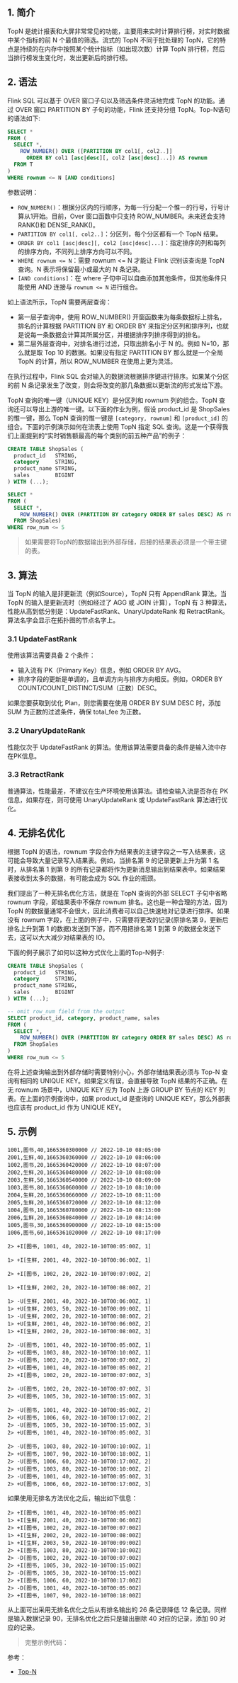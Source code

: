 ## 1. 简介

TopN 是统计报表和大屏非常常见的功能，主要用来实时计算排行榜，对实时数据中某个指标的前 N 个最值的筛选。流式的 TopN 不同于批处理的 TopN，它的特点是持续的在内存中按照某个统计指标（如出现次数）计算 TopN 排行榜，然后当排行榜发生变化时，发出更新后的排行榜。

## 2. 语法

Flink SQL 可以基于 OVER 窗口子句以及筛选条件灵活地完成 TopN 的功能。通过 OVER 窗口 PARTITION BY 子句的功能，Flink 还支持分组 TopN。Top-N语句的语法如下:
```sql
SELECT *
FROM (
  SELECT *,
    ROW_NUMBER() OVER ([PARTITION BY col1[, col2..]]
      ORDER BY col1 [asc|desc][, col2 [asc|desc]...]) AS rownum
  FROM T
)
WHERE rownum <= N [AND conditions]
```
参数说明：
- `ROW_NUMBER()`：根据分区内的行顺序，为每一行分配一个惟一的行号，行号计算从1开始。目前，Over 窗口函数中只支持 ROW_NUMBER。未来还会支持 RANK()和 DENSE_RANK()。
- `PARTITION BY col1[, col2..]`：分区列，每个分区都有一个 TopN 结果。
- `ORDER BY col1 [asc|desc][, col2 [asc|desc]...]`：指定排序的列和每列的排序方向，不同列上排序方向可以不同。
- `WHERE rownum <= N`：需要 rownum <= N 才能让 Flink 识别该查询是 TopN 查询。N 表示将保留最小或最大的 N 条记录。
- `[AND conditions]`：在 where 子句中可以自由添加其他条件，但其他条件只能使用 AND 连接与 `rownum <= N` 进行组合。

如上语法所示，TopN 需要两层查询：
- 第一层子查询中，使用 ROW_NUMBER() 开窗函数来为每条数据标上排名，排名的计算根据 PARTITION BY 和 ORDER BY 来指定分区列和排序列，也就是说每一条数据会计算其所属分区，并根据排序列排序得到的排名。
- 第二层外层查询中，对排名进行过滤，只取出排名小于 N 的。例如 N=10，那么就是取 Top 10 的数据。如果没有指定 PARTITION BY 那么就是一个全局 TopN 的计算，所以 ROW_NUMBER 在使用上更为灵活。

在执行过程中，Flink SQL 会对输入的数据流根据排序键进行排序。如果某个分区的前 N 条记录发生了改变，则会将改变的那几条数据以更新流的形式发给下游。

TopN 查询的唯一键（UNIQUE KEY）是分区列和 rownum 列的组合。TopN 查询还可以导出上游的唯一键。以下面的作业为例，假设 product_id 是 ShopSales 的惟一键，那么 TopN 查询的惟一键是 `[category, rownum]` 和 `[product_id]` 的组合。下面的示例演示如何在流表上使用 TopN 指定 SQL 查询。这是一个获得我们上面提到的“实时销售额最高的每个类别的前五种产品”的例子：
```sql
CREATE TABLE ShopSales (
  product_id   STRING,
  category     STRING,
  product_name STRING,
  sales        BIGINT
) WITH (...);

SELECT *
FROM (
  SELECT *,
    ROW_NUMBER() OVER (PARTITION BY category ORDER BY sales DESC) AS row_num
  FROM ShopSales)
WHERE row_num <= 5
```

> 如果需要将TopN的数据输出到外部存储，后接的结果表必须是一个带主键的表。

## 3. 算法

当 TopN 的输入是非更新流（例如Source），TopN 只有 AppendRank 算法。当 TopN 的输入是更新流时（例如经过了 AGG 或 JOIN 计算），TopN 有 3 种算法，性能从高到低分别是：UpdateFastRank、UnaryUpdateRank 和 RetractRank。算法名字会显示在拓扑图的节点名字上。

### 3.1 UpdateFastRank

使用该算法需要具备 2 个条件：
- 输入流有 PK（Primary Key）信息，例如 ORDER BY AVG。
- 排序字段的更新是单调的，且单调方向与排序方向相反。例如，ORDER BY COUNT/COUNT_DISTINCT/SUM（正数）DESC。

如果您要获取到优化 Plan，则您需要在使用 ORDER BY SUM DESC 时，添加 SUM 为正数的过滤条件，确保 total_fee 为正数。

### 3.2 UnaryUpdateRank

性能仅次于 UpdateFastRank 的算法。使用该算法需要具备的条件是输入流中存在PK信息。

### 3.3 RetractRank

普通算法，性能最差，不建议在生产环境使用该算法。请检查输入流是否存在 PK 信息，如果存在，则可使用 UnaryUpdateRank 或 UpdateFastRank 算法进行优化。

## 4. 无排名优化

根据 TopN 的语法，rownum 字段会作为结果表的主键字段之一写入结果表，这可能会导致大量记录写入结果表。例如，当排名第 9 的记录更新上升为第 1 名时，从排名第 1 到第 9 的所有记录都将作为更新消息输出到结果表中。如果结果表接收到太多的数据，有可能会成为 SQL 作业的瓶颈。

我们提出了一种无排名优化方法，就是在 TopN 查询的外部 SELECT 子句中省略 rownum 字段，即结果表中不保存 rownum 排名。这也是一种合理的方法，因为 TopN 的数据量通常不会很大，因此消费者可以自己快速地对记录进行排序。如果没有 rownum 字段，在上面的例子中，只需要将更改的记录(原排名第 9，更新后排名上升到第 1 的数据)发送到下游，而不用把排名第 1 到第 9 的数据全发送下去，这可以大大减少对结果表的 IO。

下面的例子展示了如何以这种方式优化上面的Top-N例子:
```sql
CREATE TABLE ShopSales (
  product_id   STRING,
  category     STRING,
  product_name STRING,
  sales        BIGINT
) WITH (...);

-- omit row_num field from the output
SELECT product_id, category, product_name, sales
FROM (
  SELECT *,
    ROW_NUMBER() OVER (PARTITION BY category ORDER BY sales DESC) AS row_num
  FROM ShopSales
)
WHERE row_num <= 5
```
在将上述查询输出到外部存储时需要特别小心，外部存储结果表必须与 Top-N 查询有相同的 UNIQUE KEY。如果定义有误，会直接导致 TopN 结果的不正确。在无 rownum 场景中，UNIQUE KEY 应为 TopN 上游 GROUP BY 节点的 KEY 列表。在上面的示例查询中，如果 product_id 是查询的 UNIQUE KEY，那么外部表也应该有 product_id 作为 UNIQUE KEY。

## 5. 示例

```
1001,图书,40,1665360300000 // 2022-10-10 08:05:00
2001,生鲜,40,1665360360000 // 2022-10-10 08:06:00
1002,图书,20,1665360420000 // 2022-10-10 08:07:00
2002,生鲜,20,1665360480000 // 2022-10-10 08:08:00
2003,生鲜,50,1665360540000 // 2022-10-10 08:09:00
1003,图书,80,1665360600000 // 2022-10-10 08:10:00
2004,生鲜,20,1665360660000 // 2022-10-10 08:11:00
2005,生鲜,20,1665360720000 // 2022-10-10 08:12:00
1004,图书,10,1665360780000 // 2022-10-10 08:13:00
2006,生鲜,20,1665360840000 // 2022-10-10 08:14:00
1005,图书,30,1665360900000 // 2022-10-10 08:15:00
1006,图书,60,1665361020000 // 2022-10-10 08:17:00
```

```
2> +I[图书, 1001, 40, 2022-10-10T00:05:00Z, 1]

1> +I[生鲜, 2001, 40, 2022-10-10T00:06:00Z, 1]

2> +I[图书, 1002, 20, 2022-10-10T00:07:00Z, 2]

1> +I[生鲜, 2002, 20, 2022-10-10T00:08:00Z, 2]

1> -U[生鲜, 2001, 40, 2022-10-10T00:06:00Z, 1]
1> +U[生鲜, 2003, 50, 2022-10-10T00:09:00Z, 1]
1> -U[生鲜, 2002, 20, 2022-10-10T00:08:00Z, 2]
1> +U[生鲜, 2001, 40, 2022-10-10T00:06:00Z, 2]
1> +I[生鲜, 2002, 20, 2022-10-10T00:08:00Z, 3]

2> -U[图书, 1001, 40, 2022-10-10T00:05:00Z, 1]
2> +U[图书, 1003, 80, 2022-10-10T00:10:00Z, 1]
2> -U[图书, 1002, 20, 2022-10-10T00:07:00Z, 2]
2> +U[图书, 1001, 40, 2022-10-10T00:05:00Z, 2]
2> +I[图书, 1002, 20, 2022-10-10T00:07:00Z, 3]

2> -U[图书, 1002, 20, 2022-10-10T00:07:00Z, 3]
2> +U[图书, 1005, 30, 2022-10-10T00:15:00Z, 3]

2> -U[图书, 1001, 40, 2022-10-10T00:05:00Z, 2]
2> +U[图书, 1006, 60, 2022-10-10T00:17:00Z, 2]
2> -U[图书, 1005, 30, 2022-10-10T00:15:00Z, 3]
2> +U[图书, 1001, 40, 2022-10-10T00:05:00Z, 3]

2> -U[图书, 1003, 80, 2022-10-10T00:10:00Z, 1]
2> +U[图书, 1007, 90, 2022-10-10T00:18:00Z, 1]
2> -U[图书, 1006, 60, 2022-10-10T00:17:00Z, 2]
2> +U[图书, 1003, 80, 2022-10-10T00:10:00Z, 2]
2> -U[图书, 1001, 40, 2022-10-10T00:05:00Z, 3]
2> +U[图书, 1006, 60, 2022-10-10T00:17:00Z, 3]
```

如果使用无排名方法优化之后，输出如下信息：
```
2> +I[图书, 1001, 40, 2022-10-10T00:05:00Z]
1> +I[生鲜, 2001, 40, 2022-10-10T00:06:00Z]
2> +I[图书, 1002, 20, 2022-10-10T00:07:00Z]
1> +I[生鲜, 2002, 20, 2022-10-10T00:08:00Z]
1> +I[生鲜, 2003, 50, 2022-10-10T00:09:00Z]
2> +I[图书, 1003, 80, 2022-10-10T00:10:00Z]
2> -D[图书, 1002, 20, 2022-10-10T00:07:00Z]
2> +I[图书, 1005, 30, 2022-10-10T00:15:00Z]
2> -D[图书, 1005, 30, 2022-10-10T00:15:00Z]
2> +I[图书, 1006, 60, 2022-10-10T00:17:00Z]
2> -D[图书, 1001, 40, 2022-10-10T00:05:00Z]
2> +I[图书, 1007, 90, 2022-10-10T00:18:00Z]
```
从上面可出采用无排名优化之后从有排名输出的 26 条记录降低 12 条记录。同样是输入数据记录 90，无排名优化之后只是输出删除 40 对应的记录，添加 90 对应的记录。

> 完整示例代码：[]()

参考：
- [Top-N](https://nightlies.apache.org/flink/flink-docs-release-1.13/docs/dev/table/sql/queries/topn/)
